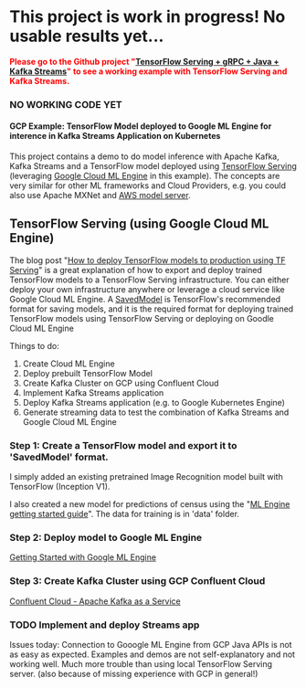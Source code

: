 # This project is work in progress! No usable results yet...

<span style="color:red">**Please go to the Github project "[TensorFlow Serving + gRPC + Java + Kafka Streams](https://github.com/kaiwaehner/tensorflow-serving-java-grpc-kafka-streams)" to see a working example with TensorFlow Serving and Kafka Streams.**</span>



### NO WORKING CODE YET

#### GCP Example: TensorFlow Model deployed to Google ML Engine for interence in Kafka Streams Application on Kubernetes 
This project contains a demo to do model inference with Apache Kafka, Kafka Streams and a TensorFlow model deployed using [TensorFlow Serving](https://www.tensorflow.org/serving/) (leveraging [Google Cloud ML Engine](https://cloud.google.com/ml-engine/docs/tensorflow/deploying-models) in this example). The concepts are very similar for other ML frameworks and Cloud Providers, e.g. you could also use Apache MXNet and [AWS model server](https://github.com/awslabs/mxnet-model-server).

## TensorFlow Serving (using Google Cloud ML Engine)
The blog post "[How to deploy TensorFlow models to production using TF Serving](https://medium.freecodecamp.org/how-to-deploy-tensorflow-models-to-production-using-tf-serving-4b4b78d41700)" is a great explanation of how to export and deploy trained TensorFlow models to a TensorFlow Serving infrastructure. You can either deploy your own infrastructure anywhere or leverage a cloud service like Google Cloud ML Engine. A [SavedModel](https://www.tensorflow.org/programmers_guide/saved_model#build_and_load_a_savedmodel) is TensorFlow's recommended format for saving models, and it is the required format for deploying trained TensorFlow models using TensorFlow Serving or deploying on Goodle Cloud ML Engine

Things to do:
1. Create Cloud ML Engine
2. Deploy prebuilt TensorFlow Model
3. Create Kafka Cluster on GCP using Confluent Cloud
4. Implement Kafka Streams application
5. Deploy Kafka Streams application (e.g. to Google Kubernetes Engine)
6. Generate streaming data to test the combination of Kafka Streams and Google Cloud ML Engine


### Step 1: Create a TensorFlow model and export it to 'SavedModel' format.
I simply added an existing pretrained Image Recognition model built with TensorFlow (Inception V1). 

I also created a new model for predictions of census using the "[ML Engine getting started guide](https://cloud.google.com/ml-engine/docs/tensorflow/getting-started-training-prediction)". The data for training is in 'data' folder.

### Step 2: Deploy model to Google ML Engine
[Getting Started with Google ML Engine](https://cloud.google.com/ml-engine/docs/tensorflow/deploying-models)

### Step 3: Create Kafka Cluster using GCP Confluent Cloud
[Confluent Cloud - Apache Kafka as a Service](https://www.confluent.io/confluent-cloud/)

### TODO Implement and deploy Streams app
Issues today: Connection to Gooogle ML Engine from GCP Java APIs is not as easy as expected. Examples and demos are not self-explanatory and not working well. Much more trouble than using local TensorFlow Serving server. (also because of missing experience with GCP in general!)


